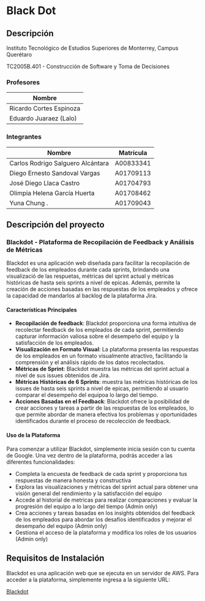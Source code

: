 # Black Dot

## Descripción

Instituto Tecnológico de Estudios Superiores de Monterrey, Campus Querétaro

TC2005B.401 - Construcción de Software y Toma de Decisiones

### Profesores

| Nombre                  |
| ----------------------- |
| Ricardo Cortes Espinoza |
| Eduardo Juaraez (Lalo)  |

### Integrantes

| Nombre                            | Matrícula |
| --------------------------------- | --------- |
| Carlos Rodrigo Salguero Alcántara | A00833341 |
| Diego Ernesto Sandoval Vargas     | A01709113 |
| José Diego Llaca Castro           | A01704793 |
| Olimpia Helena García Huerta      | A01708462 |
| Yuna Chung .                      | A01709043 |

## Descripción del proyecto

### Blackdot - Plataforma de Recopilación de Feedback y Análisis de Métricas

Blackdot es una aplicación web diseñada para facilitar la recopilación de feedback de
los empleados durante cada sprints, brindando una visualizació de las respuetas,
métricas del sprint actual y métricas históricas de hasta seis sprints a nivel de
epicas. Además, permite la creación de acciones basadas en las respuestas de
los empleados y ofrece la capacidad de mandarlos al backlog de la plataforma Jira.


#### Características Principales

- **Recopilación de feedback**: Blackdot proporciona una forma intuitiva de recolectar
  feedback de los empleados de cada sprint, permitiendo capturar información valiosa
  sobre el desempeño del equipo y la satisfacción de los empleados.
- **Visualización en Formato Visual**: La plataforma presenta las respuestas de los
  empleados en un formato visualmente atractivo, facilitando la comprensión y el
  análisis rápido de los datos recolectados.
- **Métricas de Sprint**: Blackdot muestra las métricas del sprint actual a nivel de
  sus issues obtenidos de Jira.
- **Métricas Históricas de 6 Sprints**: muestra las métricas históricas de los issues
  de hasta seis sprints a nivel de epicas, permitiendo al usuario comparar el desempeño
  del equipoa lo largo del tiempo.
- **Acciones Basadas en el Feedback**: Blackdot ofrece la posibilidad de crear acciones
  y tareas a partir de las respuestas de los empleados, lo que permite abordar de manera
  efectiva los problemas y oportunidades identificados durante el proceso de recolección
  de feedback.

#### Uso de la Plataforma

Para comenzar a utilizar Blackdot, simplemente inicia sesión con tu cuenta de Google.
Una vez dentro de la plataforma, podrás acceder a las diferentes funcionalidades:

- Completa la encuesta de feedback de cada sprint y proporciona tus respuestas de manera honesta y constructiva
- Explora las visualizaciones y métricas del sprint actual para obtener una visión general del rendimiento y la satisfacción del equipo
- Accede al historial de metricas para realizar comparaciones y evaluar la progresión del equipo a lo largo del tiempo (Admin only)
- Crea acciones y tareas basadas en los insights obtenidos del feedback de los
  empleados para abordar los desafíos identificados y mejorar el desempaño del equipo (Admin only)
- Gestiona el acceso de la plataforma y modifica los roles de los usuarios (Admin only)

## Requisitos de Instalación

Blackdot es una aplicación web que se ejecuta en un servidor de AWS. Para acceder a la
plataforma, simplemente ingresa a la siguiente URL:

[Blackdot](https://padawan-0.laing.mx/auth)
